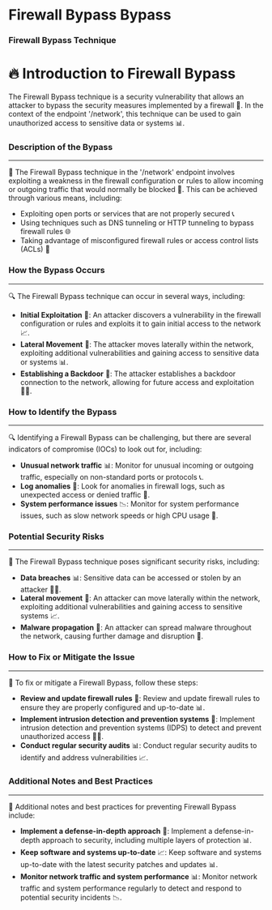 # Firewall Bypass Bypass

### Firewall Bypass Technique
🔥 Introduction to Firewall Bypass
=====================================

The Firewall Bypass technique is a security vulnerability that allows an attacker to bypass the security measures implemented by a firewall 🚫. In the context of the endpoint '/network', this technique can be used to gain unauthorized access to sensitive data or systems 📊.

### Description of the Bypass
---------------------------

📝 The Firewall Bypass technique in the '/network' endpoint involves exploiting a weakness in the firewall configuration or rules to allow incoming or outgoing traffic that would normally be blocked 🚫. This can be achieved through various means, including:

* Exploiting open ports or services that are not properly secured 📞
* Using techniques such as DNS tunneling or HTTP tunneling to bypass firewall rules 🌐
* Taking advantage of misconfigured firewall rules or access control lists (ACLs) 📝

### How the Bypass Occurs
----------------------

🔍 The Firewall Bypass technique can occur in several ways, including:

* **Initial Exploitation** 🚀: An attacker discovers a vulnerability in the firewall configuration or rules and exploits it to gain initial access to the network 📈.
* **Lateral Movement** 🔄: The attacker moves laterally within the network, exploiting additional vulnerabilities and gaining access to sensitive data or systems 📊.
* **Establishing a Backdoor** 🚪: The attacker establishes a backdoor connection to the network, allowing for future access and exploitation 🕵️‍♂️.

### How to Identify the Bypass
---------------------------

🔍 Identifying a Firewall Bypass can be challenging, but there are several indicators of compromise (IOCs) to look out for, including:

* **Unusual network traffic** 📊: Monitor for unusual incoming or outgoing traffic, especially on non-standard ports or protocols 📞.
* **Log anomalies** 📝: Look for anomalies in firewall logs, such as unexpected access or denied traffic 🚫.
* **System performance issues** 📉: Monitor for system performance issues, such as slow network speeds or high CPU usage 🔄.

### Potential Security Risks
-------------------------

🚨 The Firewall Bypass technique poses significant security risks, including:

* **Data breaches** 📊: Sensitive data can be accessed or stolen by an attacker 🕵️‍♂️.
* **Lateral movement** 🔄: An attacker can move laterally within the network, exploiting additional vulnerabilities and gaining access to sensitive systems 📈.
* **Malware propagation** 🤖: An attacker can spread malware throughout the network, causing further damage and disruption 🚫.

### How to Fix or Mitigate the Issue
----------------------------------

🔧 To fix or mitigate a Firewall Bypass, follow these steps:

* **Review and update firewall rules** 📝: Review and update firewall rules to ensure they are properly configured and up-to-date 📊.
* **Implement intrusion detection and prevention systems** 🚫: Implement intrusion detection and prevention systems (IDPS) to detect and prevent unauthorized access 🕵️‍♂️.
* **Conduct regular security audits** 📊: Conduct regular security audits to identify and address vulnerabilities 📈.

### Additional Notes and Best Practices
----------------------------------------

📝 Additional notes and best practices for preventing Firewall Bypass include:

* **Implement a defense-in-depth approach** 🚫: Implement a defense-in-depth approach to security, including multiple layers of protection 📊.
* **Keep software and systems up-to-date** 📈: Keep software and systems up-to-date with the latest security patches and updates 📊.
* **Monitor network traffic and system performance** 📊: Monitor network traffic and system performance regularly to detect and respond to potential security incidents 📉.